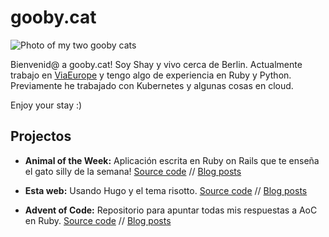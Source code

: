 # gooby.cat

![Photo of my two gooby cats](/goobycats.jpg)

Bienvenid@ a gooby.cat! Soy Shay y vivo cerca de Berlin. Actualmente trabajo en [ViaEurope](https://github.com/viaeurope) y tengo algo de experiencia en Ruby y Python. Previamente he trabajado con Kubernetes y algunas cosas en cloud.

Enjoy your stay :)

## Projectos

* **Animal of the Week:** Aplicación escrita en Ruby on Rails que te enseña el gato silly de la semana! [Source code](https://github.com/9c23a5/animal-otw) // [Blog posts]()

* **Esta web:** Usando Hugo y el tema risotto. [Source code](https://github.com/9c23a5/gooby-cat) // [Blog posts]()

* **Advent of Code:** Repositorio para apuntar todas mis respuestas a AoC en Ruby. [Source code](https://github.com/9c23a5/advent-of-code) // [Blog posts]()
